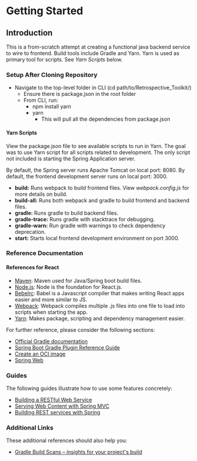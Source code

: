 # Getting Started

## Introduction

This is a from-scratch attempt at creating a functional java backend service to wire to frontend. Build tools include Gradle and Yarn. Yarn is used as primary tool for scripts.  See *Yarn Scripts* below.

### Setup After Cloning Repository

* Navigate to the top-level folder in CLI (cd path/to/Retrospective_Toolkit/)
  * Ensure there is package.json in the root folder
  * From CLI, run:
    * npm install yarn
    * yarn
      * This will pull all the dependencies from package.json

#### Yarn Scripts

View the package.json file to see available scripts to run in Yarn.  The goal was to use Yarn script for all scripts related to
development.  The only script not included is starting the Spring Application server.

By default, the Spring server runs Apache Tomcat on local port: 8080.
By default, the frontend development server runs on local port: 3000.

* **build:** Runs webpack to build frontend files. View *webpack.config.js* for more details on build.
* **build-all:** Runs both webpack and gradle to build frontend and backend files.
* **gradle:** Runs gradle to build backend files.
* **gradle-trace:** Runs gradle with stacktrace for debugging.
* **gradle-warn:** Run gradle with warnings to check dependency deprecation.
* **start:** Starts local frontend development environment on port 3000.  

### Reference Documentation

#### References for React

* [Maven](https://maven.apache.org/install.html):
Maven used for Java/Spring boot build files.
* [Node.js](https://nodejs.org/en/download/):
Node is the foundation for React.js.
* [Bebelrc](https://babeljs.io/docs/en/):
Babel is a Javascript compiler that makes writing React apps easier and more similar to JS.
* [Webpack](https://webpack.js.org/):
Webpack compiles multiple .js files into one file to load into scripts when starting the app.
* [Yarn](https://classic.yarnpkg.com/en/):
Makes package, scripting and dependency management easier.

For further reference, please consider the following sections:

* [Official Gradle documentation](https://docs.gradle.org)
* [Spring Boot Gradle Plugin Reference Guide](https://docs.spring.io/spring-boot/docs/2.3.4.RELEASE/gradle-plugin/reference/html/)
* [Create an OCI image](https://docs.spring.io/spring-boot/docs/2.3.4.RELEASE/gradle-plugin/reference/html/#build-image)
* [Spring Web](https://docs.spring.io/spring-boot/docs/2.3.4.RELEASE/reference/htmlsingle/#boot-features-developing-web-applications)

### Guides

The following guides illustrate how to use some features concretely:

* [Building a RESTful Web Service](https://spring.io/guides/gs/rest-service/)
* [Serving Web Content with Spring MVC](https://spring.io/guides/gs/serving-web-content/)
* [Building REST services with Spring](https://spring.io/guides/tutorials/bookmarks/)

### Additional Links

These additional references should also help you:

* [Gradle Build Scans – insights for your project's build](https://scans.gradle.com#gradle)
